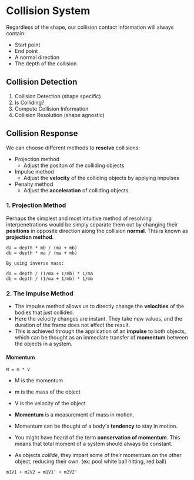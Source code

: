 # Collision System

Regardless of the shape, our collision contact information will always contain:

- Start point
- End point
- A normal direction
- The depth of the collision

## Collision Detection

1. Collision Detection (shape specific)
2. Is Colliding?
3. Compute Collision Information
4. Collision Resolution (shape agnostic)

## Collision Response

We can choose different methods to **resolve** collisions:

- Projection method
  - Adjust the positon of the colliding objects
- Impulse method
  - Adjust the **velocity** of the colliding objects by applying impulses
- Penalty method
  - Adjust the **acceleration** of colliding objects

### 1. Projection Method

Perhaps the simplest and most intuitive method of resolving interpenetrations would be simply separate them out by changing their **positions** in opposite direction along the collision **normal**. This is known as **projection method**.

```
da = depth * mb / (ma + mb)
db = depth * ma / (ma + mb)

By using inverse mass:

da = depth / (1/ma + 1/mb) * 1/ma
db = depth / (1/ma + 1/mb) * 1/mb
```

### 2. The Impulse Method

- The impulse method allows us to directly change the **velocities** of the bodies that just collided.
- Here the velocity changes are instant. They take new values, and the duration of the frame does not affect the result.
- This is achieved through the application of an **impulse** to both objects, which can be thought as an immediate transfer of **momentum** between the objects in a system.

#### Momentum

```
M = m * V
```

- M is the momentum
- m is the mass of the object
- V is the velocity of the object

- **Momentum** is a measurement of mass in motion.
- Momentum can be thought of a body's **tendency** to stay in motion.
- You might have heard of the term **conservation of momentum**. This means that total moment of a system should always be constant.
- As objects _collide_, they impart some of their momentum on the other object, reducing their own. (ex: pool white ball hitting, red ball)

```
m1V1 + m2V2 = m1V1' + m2V2'
```
